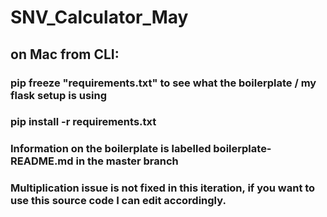 # SNV_Calculator_May

## on Mac from CLI: 
### pip freeze "requirements.txt" to see what the boilerplate / my flask setup is using
### pip install -r requirements.txt

### Information on the boilerplate is labelled boilerplate-README.md in the master branch

### Multiplication issue is not fixed in this iteration, if you want to use this source code I can edit accordingly.
